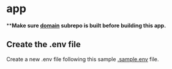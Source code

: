 # app

\*\***Make sure [domain](../domain/) subrepo is built before building this app.**

## Create the .env file

Create a new .env file following this sample [.sample.env](./.sample.env) file.
